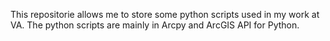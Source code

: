 
This repositorie allows me to store some python scripts used in my work at VA. The python scripts are mainly in Arcpy and ArcGIS API for Python.


